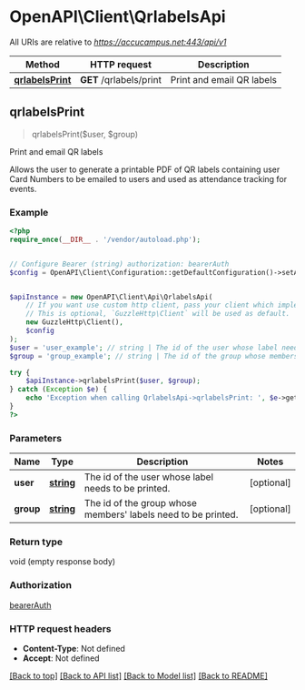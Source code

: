 # OpenAPI\Client\QrlabelsApi

All URIs are relative to *https://accucampus.net:443/api/v1*

Method | HTTP request | Description
------------- | ------------- | -------------
[**qrlabelsPrint**](QrlabelsApi.md#qrlabelsPrint) | **GET** /qrlabels/print | Print and email QR labels



## qrlabelsPrint

> qrlabelsPrint($user, $group)

Print and email QR labels

Allows the user to generate a printable PDF of QR labels containing user Card Numbers to be emailed to users and used as attendance tracking for events.

### Example

```php
<?php
require_once(__DIR__ . '/vendor/autoload.php');


// Configure Bearer (string) authorization: bearerAuth
$config = OpenAPI\Client\Configuration::getDefaultConfiguration()->setAccessToken('YOUR_ACCESS_TOKEN');


$apiInstance = new OpenAPI\Client\Api\QrlabelsApi(
    // If you want use custom http client, pass your client which implements `GuzzleHttp\ClientInterface`.
    // This is optional, `GuzzleHttp\Client` will be used as default.
    new GuzzleHttp\Client(),
    $config
);
$user = 'user_example'; // string | The id of the user whose label needs to be printed.
$group = 'group_example'; // string | The id of the group whose members' labels need to be printed.

try {
    $apiInstance->qrlabelsPrint($user, $group);
} catch (Exception $e) {
    echo 'Exception when calling QrlabelsApi->qrlabelsPrint: ', $e->getMessage(), PHP_EOL;
}
?>
```

### Parameters


Name | Type | Description  | Notes
------------- | ------------- | ------------- | -------------
 **user** | [**string**](../Model/.md)| The id of the user whose label needs to be printed. | [optional]
 **group** | [**string**](../Model/.md)| The id of the group whose members&#39; labels need to be printed. | [optional]

### Return type

void (empty response body)

### Authorization

[bearerAuth](../../README.md#bearerAuth)

### HTTP request headers

- **Content-Type**: Not defined
- **Accept**: Not defined

[[Back to top]](#) [[Back to API list]](../../README.md#documentation-for-api-endpoints)
[[Back to Model list]](../../README.md#documentation-for-models)
[[Back to README]](../../README.md)

